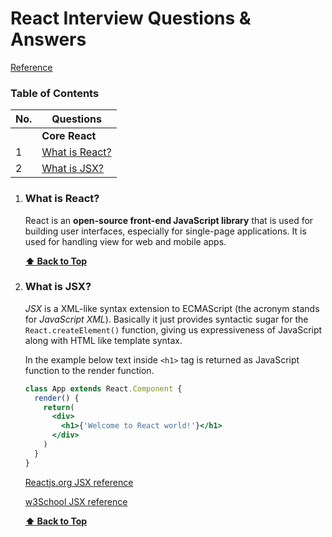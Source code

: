 # React Interview Questions & Answers

[Reference](https://github.com/sudheerj/reactjs-interview-questions/blob/master/README.md#what-is-react)

### Table of Contents

| No. | Questions |
| --- | --------- |
|   | **Core React** |
|1  | [What is React?](#what-is-react) |
|2  | [What is JSX?](#what-is-jsx) |



1. ### What is React?

    React is an **open-source front-end JavaScript library** that is used for building user interfaces, especially for single-page applications. It is used for handling view for web and mobile apps. 

   **[⬆ Back to Top](#table-of-contents)**
   
2. ### What is JSX?

    *JSX* is a XML-like syntax extension to ECMAScript (the acronym stands for *JavaScript XML*). Basically it just provides syntactic sugar for the `React.createElement()` function, giving us expressiveness of JavaScript along with HTML like template syntax.

    In the example below text inside `<h1>` tag is returned as JavaScript function to the render function.

    ```jsx harmony
    class App extends React.Component {
      render() {
        return(
          <div>
            <h1>{'Welcome to React world!'}</h1>
          </div>
        )
      }
    }
    ```
    [Reactjs.org JSX reference](https://reactjs.org/docs/introducing-jsx.html)

    [w3School JSX reference](https://www.w3schools.com/react/react_jsx.asp)

   **[⬆ Back to Top](#table-of-contents)**
